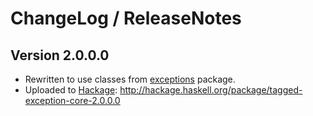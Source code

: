 # ChangeLog / ReleaseNotes

## Version 2.0.0.0

* Rewritten to use classes from [exceptions][] package.
* Uploaded to [Hackage][]:
  <http://hackage.haskell.org/package/tagged-exception-core-2.0.0.0>



[exceptions]:
  http://hackage.haskell.org/package/exceptions
  "Extensible optionally-pure exceptions."
[Hackage]:
  http://hackage.haskell.org/
  "HackageDB (or just Hackage) is a collection of releases of Haskell packages."
